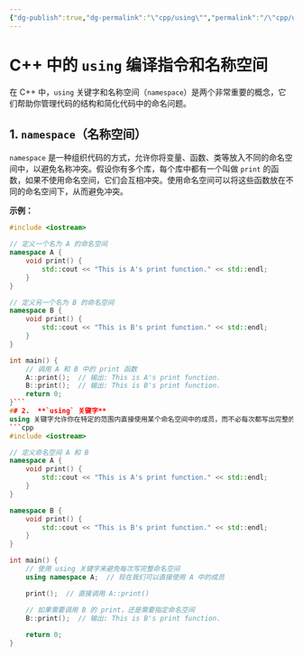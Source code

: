 ```yaml
---
{"dg-publish":true,"dg-permalink":"\"cpp/using\"","permalink":"/\"cpp/using\"/"}
---
```



# C++ 中的 `using` 编译指令和名称空间

在 C++ 中，`using` 关键字和名称空间（`namespace`）是两个非常重要的概念，它们帮助你管理代码的结构和简化代码中的命名问题。

## 1. `namespace`（名称空间）

`namespace` 是一种组织代码的方式，允许你将变量、函数、类等放入不同的命名空间中，以避免名称冲突。假设你有多个库，每个库中都有一个叫做 `print` 的函数，如果不使用命名空间，它们会互相冲突。使用命名空间可以将这些函数放在不同的命名空间下，从而避免冲突。

**示例：**

```cpp
#include <iostream>

// 定义一个名为 A 的命名空间
namespace A {
    void print() {
        std::cout << "This is A's print function." << std::endl;
    }
}

// 定义另一个名为 B 的命名空间
namespace B {
    void print() {
        std::cout << "This is B's print function." << std::endl;
    }
}

int main() {
    // 调用 A 和 B 中的 print 函数
    A::print();  // 输出: This is A's print function.
    B::print();  // 输出: This is B's print function.
    return 0;
}```
## 2.  **`using` 关键字**
using 关键字允许你在特定的范围内直接使用某个命名空间中的成员，而不必每次都写出完整的命名空间路径。这使得代码更加简洁。
```cpp
#include <iostream>

// 定义命名空间 A 和 B
namespace A {
    void print() {
        std::cout << "This is A's print function." << std::endl;
    }
}

namespace B {
    void print() {
        std::cout << "This is B's print function." << std::endl;
    }
}

int main() {
    // 使用 using 关键字来避免每次写完整命名空间
    using namespace A;  // 现在我们可以直接使用 A 中的成员

    print();  // 直接调用 A::print()

    // 如果需要调用 B 的 print，还是需要指定命名空间
    B::print();  // 输出: This is B's print function.
    
    return 0;
}

```
